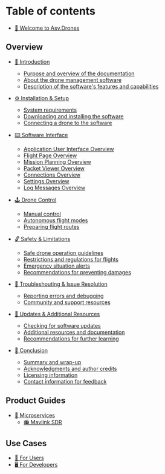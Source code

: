 # Table of contents

* [👋 Welcome to Asv.Drones](README.md)

## Overview

* [📖 Introduction](overview/introduction/README.md)
  * [Purpose and overview of the documentation](overview/introduction/purpose-and-overview-of-the-documentation.md)
  * [About the drone management software](overview/introduction/about-the-drone-management-software.md)
  * [Description of the software's features and capabilities](overview/introduction/description-of-the-software-features-and-capabilities.md)

* [⚙️ Installation & Setup](overview/installation-and-setup/README.md)
  * [System requirements](overview/installation-and-setup/system-requirements.md)
  * [Downloading and installing the software](overview/installation-and-setup/downloading-and-installing-the-software.md)
  * [Connecting a drone to the software](overview/installation-and-setup/connecting-a-drone-to-the-software.md)

* [⌨️ Software Interface](overview/software-interface/README.md)
  * [Application User Interface Overview](overview/software-interface/application-user-interface-overview.md)
  * [Flight Page Overview](overview/software-interface/flight-mode-page-overview.md)
  * [Mission Planning Overview](overview/software-interface/mission-planning-page-overview.md)
  * [Packet Viewer Overview](overview/software-interface/packet-viewer-page-overview.md)
  * [Connections Overview](overview/software-interface/connections-page-overview.md)
  * [Settings Overview](overview/software-interface/settings-page-overview.md)
  * [Log Messages Overview](overview/software-interface/log-message-page-overview.md)

* [🕹️ Drone Control](overview/drone-control/README.md)
  <!-- * [Drone calibration](overview/drone-control/drone-calibration.md) -->
  * [Manual control](overview/drone-control/manual-control.md)
  * [Autonomous flight modes](overview/drone-control/autonomous-flight-modes.md)
  * [Preparing flight routes](overview/drone-control/preparing-flight-routes.md)

<!-- * [✈️ Flight Functions & Modes](overview/flight-functions-and-modes/README.md)
  * [Drone photography and videography](overview/flight-functions-and-modes/drone-photography-and-videography.md)
  * [Flight modes (normal, sport, positioning, etc.)](overview/flight-functions-and-modes/flight-modes.md)
  * [Autonomous control flight modes](overview/flight-functions-and-modes/autonomous-control-flight-modes.md)
  * [Utilizing GPS and navigation functions](overview/flight-functions-and-modes/utilizing-gps-and-navigation-functions.md) -->

* [🔓 Safety & Limitations](overview/safety-and-limitations/README.md)
  * [Safe drone operation guidelines](overview/safety-and-limitations/safe-drone-operation-guidelines.md)
  * [Restrictions and regulations for flights](overview/safety-and-limitations/restrictions-and-regulations-for-flights.md)
  * [Emergency situation alerts](overview/safety-and-limitations/emergency-situation-alerts.md)
  * [Recommendations for preventing damages](overview/safety-and-limitations/recommendations-for-preventing-damages.md)

* [🐛 Troubleshouting & Issue Resolution](overview/troubleshooting-and-issue-resolution/README.md)
  <!-- * [Common problems and solutions](overview/troubleshooting-and-issue-resolution/common-problems-and-solutions.md) -->
  * [Reporting errors and debugging](overview/troubleshooting-and-issue-resolution/reporting-errors-and-debugging.md)
  <!-- * [Frequently asked questions](overview/troubleshooting-and-issue-resolution/frequently-asked-questions.md) -->
  * [Community and support resources](overview/troubleshooting-and-issue-resolution/community-and-support-resources.md)

* [📎 Updates & Additional Resources](overview/updates-and-additional-resources/README.md)
  * [Checking for software updates](overview/updates-and-additional-resources/checking-for-software-updates.md)
  * [Additional resources and documentation](overview/updates-and-additional-resources/additional-resources-and-documentation.md)
  * [Recommendations for further learning](overview/updates-and-additional-resources/recommendations-for-further-learning.md)

* [🧾 Conclusion](overview/conclusion/README.md)
  * [Summary and wrap-up](overview/conclusion/summary-and-wrap-up.md)
  * [Acknowledgments and author credits](overview/conclusion/acknowledgments-and-author-credits.md)
  * [Licensing information](overview/conclusion/licensing-information.md)
  * [Contact information for feedback](overview/conclusion/contact-information-for-feedback.md)

## Product Guides

* [📲 Microservices](product-guides/microservices/README.md)
  * [📻 Mavlink SDR](product-guides/microservices/mavlink-sdr.md)

## Use Cases

* [👥 For Users](use-cases/for-users.md)
* [🖥 For Developers](use-cases/for-developers.md)